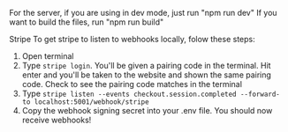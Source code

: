 For the server, if you are using in dev mode, just run "npm run dev"
If you want to build the files, run "npm run build"

Stripe
To get stripe to listen to webhooks locally, folow these steps:
1) Open terminal
2) Type `stripe login`. You'll be given a pairing code in the terminal. Hit enter and you'll be taken to the website and shown the same pairing code. Check to see the pairing code matches in the terminal
3) Type `stripe listen --events checkout.session.completed --forward-to localhost:5001/webhook/stripe`
4) Copy the webhook signing secret into your .env file. You should now receive webhooks!
